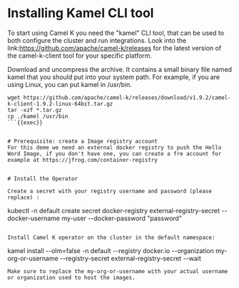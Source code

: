 # Installing Kamel CLI tool

To start using Camel K you need the "kamel" CLI tool, that can be used to both configure the cluster and run integrations. Look into the link:https://github.com/apache/camel-k/releases for the latest version of the camel-k-client tool for your specific platform.

Download and uncompress the archive. It contains a small binary file named kamel that you should put into your system path. For example, if you are using Linux, you can put kamel in /usr/bin.

```
wget https://github.com/apache/camel-k/releases/download/v1.9.2/camel-k-client-1.9.2-linux-64bit.tar.gz
tar -xzf *.tar.gz
cp ./kamel /usr/bin
```{{exec}}


# Prerequisite: create a Image registry account
For this deme we need an external docker registry to push the Hello Word Image, if you don't have one, you can create a fre account for example at https://jfrog.com/container-registry


# Install the Operator

Create a secret with your registry username and password (please replace) :
```
kubectl -n default create secret docker-registry external-registry-secret --docker-username my-user --docker-password "password"
```{{copy}}

Install Camel K operator on the cluster in the default namespace:
```
kamel install --olm=false -n default --registry docker.io --organization my-org-or-username --registry-secret external-registry-secret --wait
```{{copy}}
Make sure to replace the my-org-or-username with your actual username or organization used to host the images.
